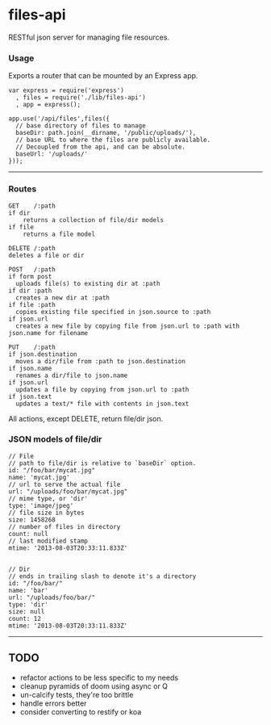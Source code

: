 files-api
=========

RESTful json server for managing file resources.

### Usage

Exports a router that can be mounted by an Express app.
    
    var express = require('express')
      , files = require('./lib/files-api')
      , app = express();

    app.use('/api/files',files({
      // base directory of files to manage
      baseDir: path.join(__dirname, '/public/uploads/'),
      // base URL to where the files are publicly available.
      // Decoupled from the api, and can be absolute.
      baseUrl: '/uploads/'
    }));

---------------------

### Routes

    GET    /:path   
    if dir
        returns a collection of file/dir models
    if file
        returns a file model
    
    DELETE /:path
    deletes a file or dir

    POST   /:path
    if form post
      uploads file(s) to existing dir at :path
    if dir :path
      creates a new dir at :path
    if file :path
      copies existing file specified in json.source to :path
    if json.url
      creates a new file by copying file from json.url to :path with json.name for filename

    PUT    /:path
    if json.destination
      moves a dir/file from :path to json.destination
    if json.name
      renames a dir/file to json.name
    if json.url
      updates a file by copying from json.url to :path
    if json.text
      updates a text/* file with contents in json.text

All actions, except DELETE, return file/dir json.

### JSON models of file/dir

    // File
    // path to file/dir is relative to `baseDir` option.
    id: "/foo/bar/mycat.jpg"
    name: 'mycat.jpg'
    // url to serve the actual file
    url: "/uploads/foo/bar/mycat.jpg"
    // mime type, or 'dir'
    type: 'image/jpeg'
    // file size in bytes
    size: 1458268
    // number of files in directory
    count: null
    // last modified stamp
    mtime: '2013-08-03T20:33:11.833Z'


    // Dir 
    // ends in trailing slash to denote it's a directory
    id: "/foo/bar/" 
    name: 'bar'
    url: "/uploads/foo/bar/"
    type: 'dir'
    size: null
    count: 12 
    mtime: '2013-08-03T20:33:11.833Z'


-------------------------

## TODO

- refactor actions to be less specific to my needs
- cleanup pyramids of doom using async or Q
- un-calcify tests, they're too brittle
- handle errors better
- consider converting to restify or koa

